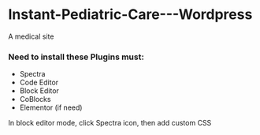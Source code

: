 # Instant-Pediatric-Care---Wordpress
A medical site

### Need to install these Plugins must:
- Spectra
- Code Editor
- Block Editor
- CoBlocks
- Elementor (if need)

In block editor mode, click Spectra icon, then add custom CSS
